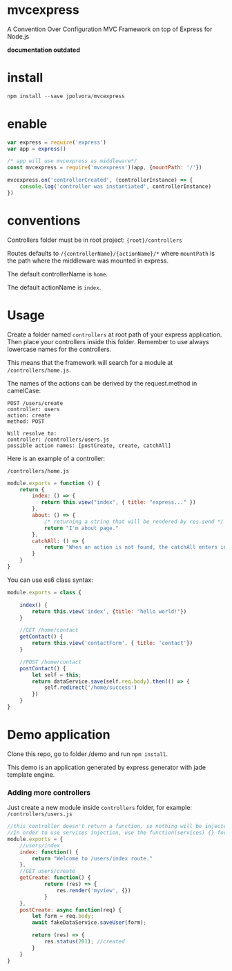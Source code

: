 # mvcexpress
A Convention Over Configuration MVC Framework on top of Express for Node.js

**documentation outdated**

# install
```js
npm install --save jpolvora/mvcexpress
```

# enable
```js
var express = require('express')
var app = express()

/* app will use mvcexpress as middleware*/
const mvcexpress = require('mvcexpress')(app, {mountPath: '/'})

mvcexpress.on('controllerCreated', (controllerInstance) => {
    console.log('controller was instantiated', controllerInstance)
})

```

# conventions

Controllers folder must be in root project: `{root}/controllers`

Routes defaults to `/{controllerName}/{actionName}/*` where `mountPath` is the path where the middleware was mounted in express.

The default controllerName is `home`.

The default actionName is `index`.

# Usage

Create a folder named `controllers` at root path of your express application. Then place your controllers inside this folder. Remember to use always lowercase names for the controllers.

This means that the framework will search for a module at `/controllers/home.js`.

The names of the actions can be derived by the request.method in camelCase:
```
POST /users/create
controller: users
action: create
method: POST

Will resolve to: 
controller: /controllers/users.js
possible action names: [postCreate, create, catchAll]
```

Here is an example of a controller:

`/controllers/home.js`

```js
module.exports = function () {
    return {
        index: () => {
           return this.view("index", { title: "express..." })
        },
        about: () => {
            /* returning a string that will be rendered by res.send */
            return "I'm about page."
        },
        catchAll: () => {
            return "When an action is not found, the catchAll enters in action."
        }
    }
}
```

You can use es6 class syntax:
```js
module.exports = class {

    index() {
        return this.view('index', {title: "hello world!"})
    }

    //GET /home/contact
    getContact() {
        return this.view('contactForm', { title: 'contact'})
    }

    //POST /home/contact
    postContact() {
        let self = this;
        return dataService.save(self.req.body).then(() => {
            self.redirect('/home/success')
        })
    }
}
```

# Demo application
Clone this repo, go to folder /demo and run `npm install`.

This demo is an application generated by express generator with jade template engine.

### Adding more controllers

Just create a new module inside `controllers` folder, for example: 
`/controllers/users.js`
```js
//this controller doesn't return a function, so nothing will be injected.
//In order to use services injection, use the function(services) {} format
module.exports = {
    //users/index
    index: function() {
        return "Welcome to /users/index route."
    },
    //GET users/create
    getCreate: function() {
            return (res) => {
                res.render('myview', {})
            }
    },
    postCreate: async function(req) {
        let form = req.body;
        await fakeDataService.saveUser(form);

        return (res) => {
            res.status(201); //created
        }
    }
}
```
